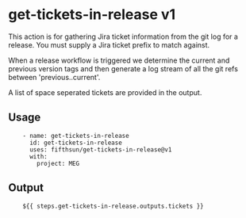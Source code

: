 # get-tickets-in-release v1

This action is for gathering Jira ticket information from the 
git log for a release. You must supply a Jira ticket prefix 
to match against.

When a release workflow is triggered we determine the current
and previous version tags and then generate a log stream of 
all the git refs between 'previous..current'. 

A list of space seperated tickets are provided in the output.

## Usage
```
    - name: get-tickets-in-release
      id: get-tickets-in-release
      uses: fifthsun/get-tickets-in-release@v1
      with:
        project: MEG
```

## Output
```
    ${{ steps.get-tickets-in-release.outputs.tickets }}
```
